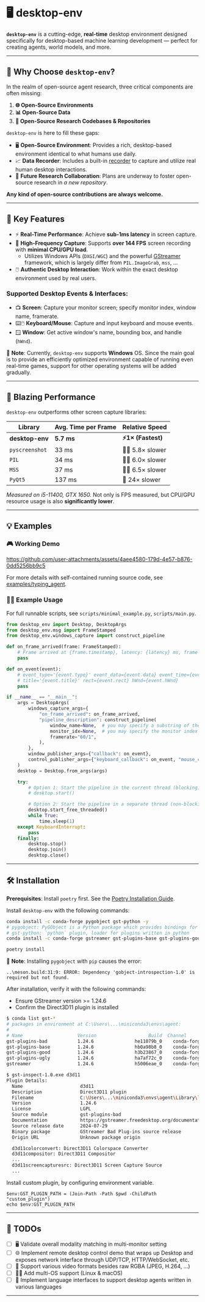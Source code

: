 # 🖥️ desktop-env

**`desktop-env`** is a cutting-edge, **real-time** desktop environment designed specifically for desktop-based machine learning development — perfect for creating agents, world models, and more.

---

## 🎯 Why Choose `desktop-env`?

In the realm of open-source agent research, three critical components are often missing:

1. **🌐 Open-Source Environments**
2. **📊 Open-Source Data**
3. **🔎 Open-Source Research Codebases & Repositories**

`desktop-env` is here to fill these gaps:

- 🖥️ **Open-Source Environment**: Provides a rich, desktop-based environment identical to what humans use daily.
- 📈 **Data Recorder**: Includes a built-in [recorder](examples/recorder/) to capture and utilize real human desktop interactions.
- 🤝 **Future Research Collaboration**: Plans are underway to foster open-source research in *a new repository*.


**Any kind of open-source contributions are always welcome.**

---

## 🔑 Key Features

- ⚡ **Real-Time Performance**: Achieve **sub-1ms latency** in screen capture.
- 🎥 **High-Frequency Capture**: Supports **over 144 FPS** screen recording with **minimal CPU/GPU load**.
  - Utilizes Windows APIs (`DXGI/WGC`) and the powerful [GStreamer](https://gstreamer.freedesktop.org/) framework, which is largely differ from `PIL.ImageGrab`, `mss`, ...
- 🖱️ **Authentic Desktop Interaction**: Work within the exact desktop environment used by real users.

### Supported Desktop Events & Interfaces:

- 📺 **Screen**: Capture your monitor screen; specify monitor index, window name, framerate.
- ⌨️🖱️ **Keyboard/Mouse**: Capture and input keyboard and mouse events.
- 🪟 **Window**: Get active window's name, bounding box, and handle (`hWnd`).

🚨 **Note**: Currently, `desktop-env` supports **Windows** OS. Since the main goal is to provide an efficiently optimized environment capable of running even real-time games, support for other operating systems will be added gradually.

---

## 🚀 Blazing Performance

`desktop-env` outperforms other screen capture libraries:

| Library         | Avg. Time per Frame | Relative Speed     |
|-----------------|---------------------|--------------------|
| **desktop-env** | **5.7 ms**          | **⚡1× (Fastest)**|
| `pyscreenshot`  | 33 ms               | 🚶‍♂️ 5.8× slower    |
| `PIL`           | 34 ms               | 🚶‍♂️ 6.0× slower    |
| `MSS`           | 37 ms               | 🚶‍♂️ 6.5× slower    |
| `PyQt5`         | 137 ms              | 🐢 24× slower      |

*Measured on i5-11400, GTX 1650.* Not only is FPS measured, but CPU/GPU resource usage is also **significantly lower**.

---

## 💡 Examples

### 🎮 Working Demo

https://github.com/user-attachments/assets/4aee4580-179d-4e57-b876-0dd5256bb9c5

For more details with self-contained running source code, see [examples/typing_agent](https://github.com/open-world-agents/desktop-env/tree/main/examples/typing_agent).

### 👩‍💻 Example Usage

For full runnable scripts, see `scripts/minimal_example.py`, `scripts/main.py`.

```python
from desktop_env import Desktop, DesktopArgs
from desktop_env.msg import FrameStamped
from desktop_env.windows_capture import construct_pipeline

def on_frame_arrived(frame: FrameStamped):
    # Frame arrived at {frame.timestamp}, latency: {latency} ms, frame shape: {frame.shape}
    pass

def on_event(event):
    # event_type='{event.type}' event_data={event.data} event_time={event.time} device_name='{event.device}'
    # title='{event.title}' rect={event.rect} hWnd={event.hWnd}
    pass

if __name__ == "__main__":
    args = DesktopArgs(
        windows_capture_args={
            "on_frame_arrived": on_frame_arrived,
            "pipeline_description": construct_pipeline(
                window_name=None,  # you may specify a substring of the window name
                monitor_idx=None,  # you may specify the monitor index
                framerate="60/1",
            ),
        },
        window_publisher_args={"callback": on_event},
        control_publisher_args={"keyboard_callback": on_event, "mouse_callback": on_event},
    )
    desktop = Desktop.from_args(args)

    try:
        # Option 1: Start the pipeline in the current thread (blocking)
        # desktop.start()

        # Option 2: Start the pipeline in a separate thread (non-blocking)
        desktop.start_free_threaded()
        while True:
            time.sleep(1)
    except KeyboardInterrupt:
        pass
    finally:
        desktop.stop()
        desktop.join()
        desktop.close()
```

---

## 🛠️ Installation

**Prerequisites**: Install `poetry` first. See the [Poetry Installation Guide](https://python-poetry.org/docs/).

Install `desktop-env` with the following commands:

```bash
conda install -c conda-forge pygobject gst-python -y
# pygobject: PyGObject is a Python package which provides bindings for GObject based libraries such as GTK+, GStreamer, WebKitGTK+, GLib, GIO and many more.
# gst-python: `python` plugin, loader for plugins written in python
conda install -c conda-forge gstreamer gst-plugins-base gst-plugins-good gst-plugins-bad gst-plugins-ugly -y

poetry install
```

🚨 **Note**: Installing `pygobject` with `pip` causes the error:
```
..\meson.build:31:9: ERROR: Dependency 'gobject-introspection-1.0' is required but not found.
```

After installation, verify it with the following commands:

- Ensure GStreamer version >= 1.24.6
- Confirm the Direct3D11 plugin is installed

```bash
$ conda list gst-*
# packages in environment at C:\Users\...\miniconda3\envs\agent:
#
# Name                    Version                   Build  Channel
gst-plugins-bad           1.24.6               he11079b_0    conda-forge
gst-plugins-base          1.24.6               hb0a98b8_0    conda-forge
gst-plugins-good          1.24.6               h3b23867_0    conda-forge
gst-plugins-ugly          1.24.6               ha7af72c_0    conda-forge
gstreamer                 1.24.6               h5006eae_0    conda-forge

$ gst-inspect-1.0.exe d3d11
Plugin Details:
  Name                     d3d11
  Description              Direct3D11 plugin
  Filename                 C:\Users\...\miniconda3\envs\agent\Library\lib\gstreamer-1.0\gstd3d11.dll
  Version                  1.24.6
  License                  LGPL
  Source module            gst-plugins-bad
  Documentation            https://gstreamer.freedesktop.org/documentation/d3d11/
  Source release date      2024-07-29
  Binary package           GStreamer Bad Plug-ins source release
  Origin URL               Unknown package origin

  d3d11colorconvert: Direct3D11 Colorspace Converter
  d3d11compositor: Direct3D11 Compositor
  ...
  d3d11screencapturesrc: Direct3D11 Screen Capture Source
  ...
```

Install custom plugin, by configuring environment variable.
```
$env:GST_PLUGIN_PATH = (Join-Path -Path $pwd -ChildPath "custom_plugin")
echo $env:GST_PLUGIN_PATH
```

---

## 📝 TODOs

- [ ] 🖥️ Validate overall modality matching in multi-monitor setting
- [ ] 🌐 Implement remote desktop control demo that wraps up Desktop and exposes network interface through UDP/TCP, HTTP/WebSocket, etc.
- [ ] 🎥 Support various video formats besides raw RGBA (JPEG, H.264, ...)
- [ ] 🐧🍎 Add multi-OS support (Linux & macOS)
- [ ] 💬 Implement language interfaces to support desktop agents written in various languages

---